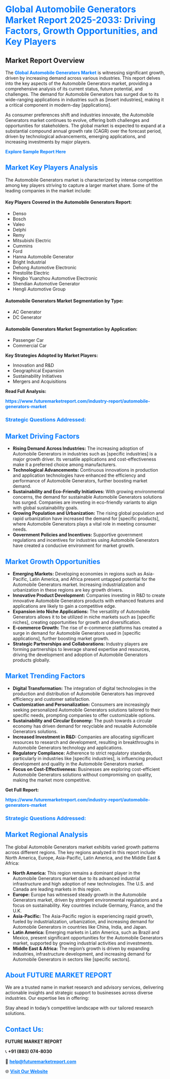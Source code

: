 <h1 style="color: #007BFF;">Global Automobile Generators Market Report 2025-2033: Driving Factors, Growth Opportunities, and Key Players</h1>

<section id="overview">
<h2>Market Report Overview</h2>
<p>The <a href="https://www.futuremarketreport.com/industry-report/automobile-generators-market" style="color: #007BFF; text-decoration: none;"><strong>Global Automobile Generators Market</strong></a> is witnessing significant growth, driven by increasing demand across various industries. This report delves into the key aspects of the Automobile Generators market, providing a comprehensive analysis of its current status, future potential, and challenges. The demand for Automobile Generators has surged due to its wide-ranging applications in industries such as [insert industries], making it a critical component in modern-day [applications].</p>
<p>As consumer preferences shift and industries innovate, the Automobile Generators market continues to evolve, offering both challenges and opportunities for stakeholders. The global market is expected to expand at a substantial compound annual growth rate (CAGR) over the forecast period, driven by technological advancements, emerging applications, and increasing investments by major players.</p>
</section>

<section id="overview">
<p><a href="https://www.futuremarketreport.com/request-sample/reportId=110736" style="color: #007BFF; text-decoration: none;"><strong>Explore Sample Report Here</strong></a></p>
</section>

<section id="key-players">
<h2 style="color: #007BFF;">Market Key Players Analysis</h2>
<p>The Automobile Generators market is characterized by intense competition among key players striving to capture a larger market share. Some of the leading companies in the market include:</p>
<h4>Key Players Covered in the Automobile Generators Report:</h4>
<ul><li>Denso</li><li>Bosch</li><li>Valeo</li><li>Delphi</li><li>Remy</li><li>Mitsubishi Electric</li><li>Cummins</li><li>Ford</li><li>Hanna Automobile Generator</li><li>Bright Industrial</li><li>Dehong Automotive Electronic</li><li>Prestolite Electric</li><li>Ningbo Yuanzhou Automotive Electronic</li><li>Shendian Automotive Generator</li><li>Hengli Automotive Group</li></ul>
<h4>Automobile Generators Market Segmentation by Type:</h4>
<ul><li>AC Generator</li><li>DC Generator</li></ul>

<h4>Automobile Generators Market Segmentation by Application:</h4>
<ul><li>Passenger Car</li><li>Commercial Car</li></ul>
<p><strong>Key Strategies Adopted by Market Players:</strong></p>
<ul>
<li>Innovation and R&D</li>
<li>Geographical Expansion</li>
<li>Sustainability Initiatives</li>
<li>Mergers and Acquisitions</li>
</ul>
</section>

<section>
<p><strong>Read Full Analysis: </strong></p><a href="https://www.futuremarketreport.com/industry-report/automobile-generators-market" style="color: #007BFF; text-decoration: none;"><strong>https://www.futuremarketreport.com/industry-report/automobile-generators-market</strong></a>
<h3 style="color: #007BFF;">Strategic Questions Addressed:</h3>
</section>

<section id="driving-factors">
<h2 style="color: #007BFF;">Market Driving Factors</h2>
<ul>
<li><strong>Rising Demand Across Industries:</strong> The increasing adoption of Automobile Generators in industries such as [specific industries] is a major growth driver. Its versatile applications and cost-effectiveness make it a preferred choice among manufacturers.</li>
<li><strong>Technological Advancements:</strong> Continuous innovations in production and application technologies have enhanced the efficiency and performance of Automobile Generators, further boosting market demand.</li>
<li><strong>Sustainability and Eco-Friendly Initiatives:</strong> With growing environmental concerns, the demand for sustainable Automobile Generators solutions has surged. Companies are investing in eco-friendly variants to align with global sustainability goals.</li>
<li><strong>Growing Population and Urbanization:</strong> The rising global population and rapid urbanization have increased the demand for [specific products], where Automobile Generators plays a vital role in meeting consumer needs.</li>
<li><strong>Government Policies and Incentives:</strong> Supportive government regulations and incentives for industries using Automobile Generators have created a conducive environment for market growth.</li>
</ul>
</section>

<section id="growth-opportunities">
<h2 style="color: #007BFF;">Market Growth Opportunities</h2>
<ul>
<li><strong>Emerging Markets:</strong> Developing economies in regions such as Asia-Pacific, Latin America, and Africa present untapped potential for the Automobile Generators market. Increasing industrialization and urbanization in these regions are key growth drivers.</li>
<li><strong>Innovative Product Development:</strong> Companies investing in R&D to create innovative Automobile Generators products with enhanced features and applications are likely to gain a competitive edge.</li>
<li><strong>Expansion into Niche Applications:</strong> The versatility of Automobile Generators allows it to be utilized in niche markets such as [specific niches], creating opportunities for growth and diversification.</li>
<li><strong>E-commerce Growth:</strong> The rise of e-commerce platforms has created a surge in demand for Automobile Generators used in [specific applications], further boosting market growth.</li>
<li><strong>Strategic Partnerships and Collaborations:</strong> Industry players are forming partnerships to leverage shared expertise and resources, driving the development and adoption of Automobile Generators products globally.</li>
</ul>
</section>

<section id="trending-factors">
<h2 style="color: #007BFF;">Market Trending Factors</h2>
<ul>
<li><strong>Digital Transformation:</strong> The integration of digital technologies in the production and distribution of Automobile Generators has improved efficiency and customer satisfaction.</li>
<li><strong>Customization and Personalization:</strong> Consumers are increasingly seeking personalized Automobile Generators solutions tailored to their specific needs, prompting companies to offer customizable options.</li>
<li><strong>Sustainability and Circular Economy:</strong> The push towards a circular economy has driven demand for recyclable and reusable Automobile Generators solutions.</li>
<li><strong>Increased Investment in R&D:</strong> Companies are allocating significant resources to research and development, resulting in breakthroughs in Automobile Generators technology and applications.</li>
<li><strong>Regulatory Compliance:</strong> Adherence to strict regulatory standards, particularly in industries like [specific industries], is influencing product development and quality in the Automobile Generators market.</li>
<li><strong>Focus on Cost-Effectiveness:</strong> Businesses are exploring cost-efficient Automobile Generators solutions without compromising on quality, making the market more competitive.</li>
</ul>
</section>

<section>
<p><strong>Get Full Report: </strong></p><a href="https://www.futuremarketreport.com/industry-report/automobile-generators-market" style="color: #007BFF; text-decoration: none;"><strong>https://www.futuremarketreport.com/industry-report/automobile-generators-market</strong></a>
<h3 style="color: #007BFF;">Strategic Questions Addressed:</h3>
</section>


<section id="regional-analysis">
<h2 style="color: #007BFF;">Market Regional Analysis</h2>
<p>The global Automobile Generators market exhibits varied growth patterns across different regions. The key regions analyzed in this report include North America, Europe, Asia-Pacific, Latin America, and the Middle East & Africa:</p>
<ul>
<li><strong>North America:</strong> This region remains a dominant player in the Automobile Generators market due to its advanced industrial infrastructure and high adoption of new technologies. The U.S. and Canada are leading markets in this region.</li>
<li><strong>Europe:</strong> Europe has witnessed steady growth in the Automobile Generators market, driven by stringent environmental regulations and a focus on sustainability. Key countries include Germany, France, and the U.K.</li>
<li><strong>Asia-Pacific:</strong> The Asia-Pacific region is experiencing rapid growth, fueled by industrialization, urbanization, and increasing demand for Automobile Generators in countries like China, India, and Japan.</li>
<li><strong>Latin America:</strong> Emerging markets in Latin America, such as Brazil and Mexico, present significant opportunities for the Automobile Generators market, supported by growing industrial activities and investments.</li>
<li><strong>Middle East & Africa:</strong> The region’s growth is driven by expanding industries, infrastructure development, and increasing demand for Automobile Generators in sectors like [specific sectors].</li>
</ul>
</section>

<footer>
<h2 style="color: #007BFF;">About FUTURE MARKET REPORT</h2>
<p>We are a trusted name in market research and advisory services, delivering actionable insights and strategic support to businesses across diverse industries. Our expertise lies in offering:</p>

<p>Stay ahead in today’s competitive landscape with our tailored research solutions.</p>

<h2 style="color: #007BFF;">Contact Us:</h2>
<p><strong>FUTURE MARKET REPORT</strong></p>
<p>📞 <strong>+91 (883) 074-8030</strong></p>
<p>📧 <strong><a href="mailto:help@futuremarketreport.com" style="color: #007BFF;">help@futuremarketreport.com</a></strong></p>
<p>🌐 <strong><a href="https://www.futuremarketreport.com/" style="color: #007BFF;">Visit Our Website</a></strong></p>
</footer>